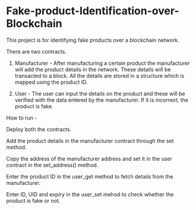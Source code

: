 # Fake-product-Identification-over-Blockchain

This project is for identifying fake products over a blockchain network.

There are two contracts.

1. Manufacturer - After manufacturing a certain product the manufacturer will add the product details in the network. These details will be transacted to a block.
                  All the details are stored in a structure which is mapped using the product ID.
                  
2. User -         The user can input the details on the product and these will be verified with the data entered by the manufacturer. If it is incorrext, the product is                   fake.


How to run - 

Deploy both the contracts.

Add the product details in the manufacturer contract through the set method.

Copy the address of the manufacturer address and set it in the user contract in the set_address() method.

Enter the product ID in the user_get method to fetch details from the manufacturer.

Enter ID, UID and expiry in the user_set mehod to check whether the product is fake or not.
